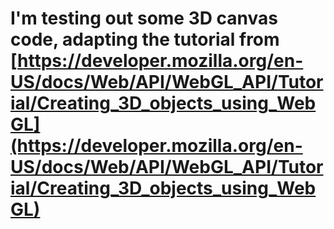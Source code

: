 # I'm testing out some 3D canvas code, adapting the tutorial from [https://developer.mozilla.org/en-US/docs/Web/API/WebGL_API/Tutorial/Creating_3D_objects_using_WebGL](https://developer.mozilla.org/en-US/docs/Web/API/WebGL_API/Tutorial/Creating_3D_objects_using_WebGL)